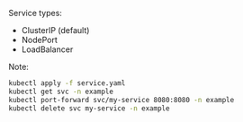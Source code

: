 Service types:
- ClusterIP (default)
- NodePort
- LoadBalancer

Note:
```sh
kubectl apply -f service.yaml
kubectl get svc -n example
kubectl port-forward svc/my-service 8080:8080 -n example
kubectl delete svc my-service -n example
```
